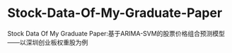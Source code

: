 # Stock-Data-Of-My-Graduate-Paper
Stock Data Of My Graduate Paper:基于ARIMA-SVM的股票价格组合预测模型——以深圳创业板权重股为例
